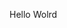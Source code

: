 Hello Wolrd































































































































































































































































































































































































































































































































































































































































































































































































































































































































































































































































































































































































































































































































































































































































































































































































































































































































































































































































































































































































































































































































































































































































































































































































































































































































































































































































































































































































































































































































































































































































































































































































































































































































































































































































































































































































































































































































































































































































































































































































































































































































































































































































































































































































































































































































































































































































































































































































































































































